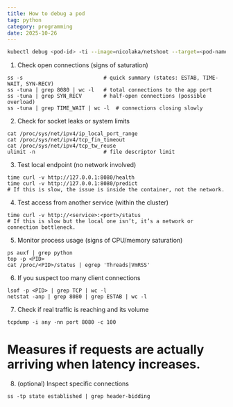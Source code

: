 ```yaml
---
title: How to debug a pod
tag: python
category: programming
date: 2025-10-26
---
```




```sh
kubectl debug <pod-id> -ti --image=nicolaka/netshoot --target=<pod-name> --profile=sysadmin
```

1. Check open connections (signs of saturation)

```
ss -s                          # quick summary (states: ESTAB, TIME-WAIT, SYN-RECV)
ss -tuna | grep 8080 | wc -l   # total connections to the app port
ss -tuna | grep SYN_RECV       # half-open connections (possible overload)
ss -tuna | grep TIME_WAIT | wc -l  # connections closing slowly
```

2. Check for socket leaks or system limits

```
cat /proc/sys/net/ipv4/ip_local_port_range
cat /proc/sys/net/ipv4/tcp_fin_timeout
cat /proc/sys/net/ipv4/tcp_tw_reuse
ulimit -n                      # file descriptor limit
```

3. Test local endpoint (no network involved)

```
time curl -v http://127.0.0.1:8080/health
time curl -v http://127.0.0.1:8080/predict
# If this is slow, the issue is inside the container, not the network.
```

4. Test access from another service (within the cluster)

```
time curl -v http://<service>:<port>/status
# If this is slow but the local one isn’t, it’s a network or connection bottleneck.
```

5. Monitor process usage (signs of CPU/memory saturation)

```
ps auxf | grep python
top -p <PID>
cat /proc/<PID>/status | egrep 'Threads|VmRSS'
```

6. If you suspect too many client connections

```
lsof -p <PID> | grep TCP | wc -l
netstat -anp | grep 8080 | grep ESTAB | wc -l
```

7. Check if real traffic is reaching and its volume

```
tcpdump -i any -nn port 8080 -c 100
```
# Measures if requests are actually arriving when latency increases.

8. (optional) Inspect specific connections

```
ss -tp state established | grep header-bidding
```
